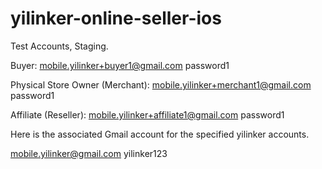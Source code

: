 # yilinker-online-seller-ios

Test Accounts, Staging.

Buyer:
mobile.yilinker+buyer1@gmail.com
password1

Physical Store Owner (Merchant):
mobile.yilinker+merchant1@gmail.com
password1

Affiliate (Reseller):
mobile.yilinker+affiliate1@gmail.com
password1

Here is the associated Gmail account for the specified yilinker accounts.

mobile.yilinker@gmail.com
yilinker123
